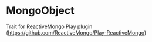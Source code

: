 MongoObject
===========

Trait for ReactiveMongo Play plugin (https://github.com/ReactiveMongo/Play-ReactiveMongo)


